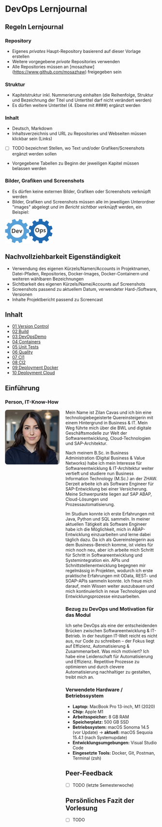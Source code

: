 # DevOps Lernjournal

## Regeln Lernjournal

### Repository
* Eigenes *privates* Haupt-Repository basierend auf dieser Vorlage erstellen
* Weitere vorgegebene *private* Repositories verwenden
* Alle Repositories müssen an [mosazhaw] (https://www.github.com/mosazhaw) freigegeben sein

### Struktur
* Kapitelstruktur inkl. Nummerierung einhalten (die Reihenfolge, Struktur und Bezeichnung der Titel und Untertitel darf nicht verändert werden)
* Es dürfen weitere Untertitel (4. Ebene mit ####) ergänzt werden

### Inhalt
* Deutsch, Markdown
* Inhaltsverzeichnis und URL zu Repositories und Webseiten müssen klickbar sein (Links)
* [ ] TODO bezeichnet Stellen, wo Text und/oder Grafiken/Screenshots ergänzt werden sollen
* Vorgegebene Tabellen zu Beginn der jeweiligen Kapitel müssen belassen werden

### Bilder, Grafiken und Screenshots
* Es dürfen keine externen Bilder, Grafiken oder Screenshots verknüpft werden
* Bilder, Grafiken und Screenshots müssen alle im jeweiligen Unterordner "images" abgelegt *und im Bericht sichtbar verknüpft* werden, ein Beispiel:

<img src="images/devops.png" alt="DevOpsLogo" width="157" height="80">

## Nachvollziehbarkeit Eigenständigkeit

* Verwendung des eigenen Kürzels/Namen/Accounts in Projektnamen, Datei-Pfaden, Repositories, Docker-Images, Docker-Containern und weiteren wählbaren Bezeichnungen
* Sichtbarkeit des eigenen Kürzels/Name/Accounts auf Screenshots
* Screenshots passend zu aktuellem Datum, verwendeter Hard-/Software, Versionen
* Inhalte Projektbericht passend zu Screencast

## Inhalt

- [01 Version Control](https://github.com/zilancavas/Repo_Zilan)
- [02 Build](https://github.com/zilancavas/DevOps-02-Build-Zilan)
- [03 DevOpsDemo](https://github.com/zilancavas/DevOps-03-DevOpsDemo)
- [04 Containers](https://github.com/zilancavas/DevOps-04-Containers)
- [05 Unit Tests](https://github.com/zilancavas/DevOps-05-Unit-Tests)
- [06 Quality](https://github.com/devopszhaw/DevOps-06-Quality)
- [07 CI1](https://github.com/devopszhaw/DevOps-07-CI1)
- [08 CI2](https://github.com/devopszhaw/DevOps-08-CI2)
- [09 Deployment Docker](https://github.com/devopszhaw/DevOps-09-Deployment-Docker)
- [10 Deployment Cloud](https://github.com/devopszhaw/DevOps-10-Deployment-Cloud)

## Einführung

### Person, IT-Know-How

<div style="display: flex; align-items: flex-start; gap: 20px;">

<img src="images/profilbild.png" alt="Profilbild" width="180" style="border-radius: 8px"/>

<div>
Mein Name ist Zilan Cavas und ich bin eine technologiebegeisterte Quereinsteigerin mit einem Hintergrund in Business & IT.  Mein Weg führte mich über die BWL und digitale Geschäftsmodelle zur Welt der Softwareentwicklung, Cloud-Technologien und SAP-Architektur.  

Nach meinem B.Sc. in Business Administration (Digital Business & Value Networks) habe ich mein Interesse für Softwareentwicklung & IT-Architektur weiter vertieft und studiere nun Business Information Technology (M.Sc.) an der ZHAW. Derzeit arbeite ich als Software Engineer für SAP-Entwicklung bei einer Versicherung.  Meine Schwerpunkte liegen auf SAP ABAP, Cloud-Lösungen und Prozessautomatisierung.

Im Studium konnte ich erste Erfahrungen mit Java, Python und SQL sammeln. In meiner aktuellen Tätigkeit als Software Engineer habe ich die Möglichkeit, mich in ABAP-Entwicklung einzuarbeiten und lerne dabei täglich dazu. Da ich als Quereinsteigerin aus dem Business-Bereich komme, ist vieles für mich noch neu, aber ich arbeite mich Schritt für Schritt in Softwareentwicklung und Systemintegration ein. APIs und Schnittstellenentwicklung begegnen mir regelmässig in Projekten, wodurch ich erste praktische Erfahrungen mit OData, REST- und SOAP-APIs sammeln konnte. Ich freue mich darauf, mein Wissen weiter auszubauen und mich kontinuierlich in neue Technologien und Entwicklungsprozesse einzuarbeiten.

### Bezug zu DevOps und Motivation für das Modul
Ich sehe DevOps als eine der entscheidenden Brücken zwischen Softwareentwicklung & IT-Betrieb. In der heutigen IT-Welt reicht es nicht aus, nur Code zu schreiben – der Fokus liegt auf Effizienz, Automatisierung & Zusammenarbeit. Was mich motiviert? Ich habe eine Leidenschaft für Automatisierung und Effizienz. Repetitive Prozesse zu optimieren und durch clevere Automatisierung nachhaltiger zu gestalten, treibt mich an.


### Verwendete Hardware / Betriebssystem

- **Laptop:** MacBook Pro 13-inch, M1 (2020)  
- **Chip:** Apple M1  
- **Arbeitsspeicher:** 8 GB RAM  
- **Speicherplatz:** 500 GB SSD  
- **Betriebssystem:** macOS Sonoma 14.5 (vor Update) → **aktuell:** macOS Sequoia 15.4.1 (nach Systemupdate)
- **Entwicklungsumgebungen:** Visual Studio Code  
- **Eingesetzte Tools:** Docker, Git, Postman, Terminal (zsh)  


## Peer-Feedback

- [ ] TODO (letzte Semesterwoche)

## Persönliches Fazit der Vorlesung

- [ ] TODO

